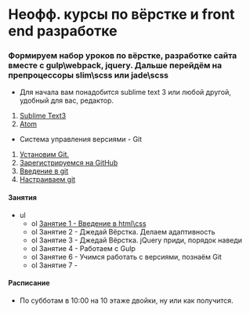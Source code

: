 # Неофф. курсы по вёрстке и front end разработке
### Формируем набор уроков по вёрстке, разработке сайта вместе с gulp\webpack, jquery. Дальше перейдём на препроцессоры slim\scss или jade\scss

- Для начала вам понадобится sublime text 3 или любой другой, удобный для вас, редактор.

1. [Sublime Text3](http://www.sublimetext.com/3)
2. [Atom](https://atom.io/)
- Система управления версиями - Git
1. [Установим Git.](https://git-scm.com/download)
2. [Зарегистрируемся на GitHub](https://github.com)
3. [Введение в git](https://git-scm.com/book/ru/v1/%D0%92%D0%B2%D0%B5%D0%B4%D0%B5%D0%BD%D0%B8%D0%B5)
4. [Настраиваем git](https://git-scm.com/book/ru/v1/%D0%92%D0%B2%D0%B5%D0%B4%D0%B5%D0%BD%D0%B8%D0%B5-%D0%9F%D0%B5%D1%80%D0%B2%D0%BE%D0%BD%D0%B0%D1%87%D0%B0%D0%BB%D1%8C%D0%BD%D0%B0%D1%8F-%D0%BD%D0%B0%D1%81%D1%82%D1%80%D0%BE%D0%B9%D0%BA%D0%B0-Git)

#### Занятия
+ ul
  * ol [Занятие 1 - Введение в html\css](https://github.com/fedorrychkov/frontendlessons/tree/master/lesson_1)
  * ol Занятие 2 - Джедай Вёрстка. Делаем адаптивность
  * ol Занятие 3 - Джедай Вёрстка. jQuery приди, порядок наведи
  * ol Занятие 4 - Работаем с Gulp
  * ol Занятие 6 - Учимся работать с версиями, познаём Git
  * ol Занятие 7 - 

#### Расписание
 - По субботам в 10:00 на 10 этаже двойки, ну или как получится.